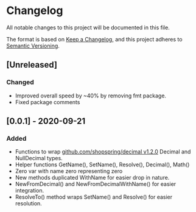 # Changelog
All notable changes to this project will be documented in this file.

The format is based on [Keep a Changelog](https://keepachangelog.com/en/1.0.0/),
and this project adheres to [Semantic Versioning](https://semver.org/spec/v2.0.0.html).

## [Unreleased]
### Changed
- Improved overall speed by ~40% by removing fmt package.
- Fixed package comments

## [0.0.1] - 2020-09-21
### Added
- Functions to wrap [github.com/shopspring/decimal v1.2.0](https://github.com/shopspring/decimal/releases/tag/v1.2.0) Decimal and NullDecimal types.
- Helper functions GetName(), SetName(), Resolve(), Decimal(), Math()
- Zero var with name zero representing zero
- New methods duplicated WithName for easier drop in nature.
- NewFromDecimal() and NewFromDecimalWithName() for easier integration.
- ResolveTo() method wraps SetName() and Resolve() for easier resolution.
